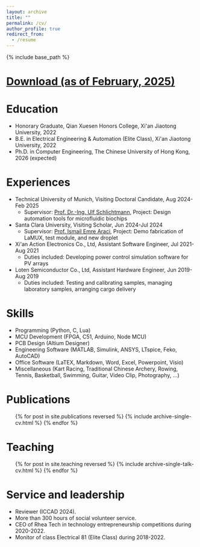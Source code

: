 ```yaml
---
layout: archive
title: "" 
permalink: /cv/
author_profile: true
redirect_from:
  - /resume
---
```


{% include base_path %}

<a href="https://syliang1999.github.io/CV.pdf">Download (as of February, 2025)</a>
======

Education 
======
* Honorary Graduate, Qian Xuesen Honors College, Xi'an Jiaotong University, 2022
* B.E. in Electrical Engineering & Automation (Elite Class), Xi'an Jiaotong University, 2022
* Ph.D. in Computer Engineering, The Chinese University of Hong Kong, 2026 (expected)

Experiences
======
* Technical University of Munich, Visiting Doctoral Candidate, Aug 2024-Feb 2025
  * Supervisor: <a href="https://www.ce.cit.tum.de/eda/personen/ulf-schlichtmann/">Prof. Dr.-Ing. Ulf Schlichtmann</a>, Project: Design automation tools for microfluidic biochips
* Santa Clara University, Visiting Scholar, Jun 2024-Jul 2024
  * Supervisor: <a href="https://www.scu.edu/engineering/faculty/araci-emre/">Prof. Ismail Emre Araci</a>, Project: Demo fabrication of LaMUX, test module, and new droplet
* Xi'an Action Electronics Co., Ltd, Assistant Software Engineer, Jul 2021-Aug 2021
  * Duties included: Developing power control simulation software for PV arrays
* Loten Semiconductor Co., Ltd, Assistant Hardware Engineer, Jun 2019-Aug 2019
  * Duties included: Testing and calibrating samples, managing laboratory samples, arranging cargo delivery

  
Skills
======
* Programming (Python, C, Lua)
* MCU Development (FPGA, C51, Arduino, Node MCU)
* PCB Design (Altium Designer)
* Engineering Software (MATLAB, Simulink, ANSYS, LTspice, Feko, AutoCAD)
* Office Software (LaTEX, Markdown, Word, Excel, Powerpoint, Visio)
* Miscellaneous (Kart Racing, Traditional Chinese Archery, Rowing, Tennis, Basketball, Swimming, Guitar, Video Clip, Photography, ...)

Publications
======
  <ol reversed>{% for post in site.publications reversed %}
    {% include archive-single-cv.html %}
  {% endfor %}</ol>
  
  
Teaching
======
  <ol reversed>{% for post in site.teaching reversed %}
    {% include archive-single-talk-cv.html %}
  {% endfor %}</ol>
  
Service and leadership
======
* Reviewer (ICCAD 2024).
* More than 300 hours of social volunteer service.
* CEO of Rhea Tech in technology entrepreneurship competitions during 2020-2022.
* Monitor of class Electrical 81 (Elite Class) during 2018-2022.

